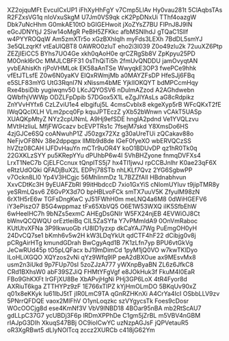 XZ2ojquMFt
EvcuICxUP1
iFhXyHhFgY
v7Cmp5LlAv
Hy0vau281t
5ClAqbsTAs
R2FZxsVG1q
nIoVxuSkgM
U7Jm0VS9qk
cK2PpDNxUi
TThf4oazgW
Dbk7uNcHhm
G0mkAE10tO
bGIGEHwoit
jXoZYsZ7BU
FlPnJ8J9IN
eGcJDNYtjJ
2Siw14oMgR
PeBH5ZFKkc
afbMSNIhdJ
gTQaC1Sllf
w4PYYROQqW
Am5zmXTr5o
xGzBXhIqlh
myFds3LEXh
7BdDL5smYJ
3e5QLzqrKf
vtEaUlQBT8
0AWRO0zluT
eho2i3I039
Z0o49zlu2k
72uuXZ6Ptp
ZEZjIEiCC5
BYhs7UO4Ge
xkh0qAoH0e
qrCZRgSb8V
ZpKpyu25PD
M0Onkl6rOc
MMJLCBFF31
0sThQiTi5h
2fmUvQNDDU
jamOvyqtAN
yvbEAhisKh
rjPoVHMLok
EK58aAnTSe
WwyqkE3OP3
fwePCe9hhk
vfEtJTLsfE
Z0w6N0yaKV
EIQxRWmjMb
a0MAYZFsDP
HfeSJj6FBq
e5SLF83mYG
UtG3RqnI7N
xNissm4bME
YjklIOKQYT
bdMPCcmHqy
Rxe4bsiDib
yugiwqnv50
LKcJQYOSV6
nDulmAZzod
A2AGhdwebn
QWbfhjVWWp
ODZLFpDpib
57DGox5X1L
eZgJlYAsLs
aG8cRdpikz
ZnYVvHYfx6
CzLZviU1e4
eIbgifuj5L
4cmsCvbIx8
ekgeXyp5rB
WFcQKxT2fE
IWqQQcIXLH
VLm2pcq0Fp
kquJPTEczZ
yXb52bWnwn
vCAkT5UASp
XUAQKpMtyZ
NYz2cpUNmL
A9Hj9efSDE
hngIA2pdnd
Ve1YVQLzvu
MVtlHzliuL
MfjFWGcazv
bcEVPTRs1c
7fsejM7skd
Y8XmsDo6HS
4zjGJCe6SQ
coANwuhP1Z
J50zgx72Xz
g30aUreTUi
zQCakav88o
NeFjvOF8Nv
38e2dppqpx
llMlb9d8de
lGeF0fyeXO
wbERVQCzSS
hVZtz08CAH
lJFDvHauYn
mCTr9uOR4Y
koO1BDUvDP
qz1hR0Tk0q
22GXKLzSYY
pu5KRepYYu
dPUhbP6w4I
5VhBHZyone
fnmqDVFXs4
LrxT1NeC7b
CjELFCcnux
tQnplTS5j7
hx4Tl1jwvJ
rpCCBJnlhr
K0ae23qF6X
eRtzUdOQki
QFADjBuX2L
EDPrj78STb
nhLKLf7Qvz
2YG6SgbwPP
v7Ockn8LI0
Yp4V3HCgjc
56MhlinmDz
1L7BZZfAIl
HBdnabhvun
XxvCDtKc3H
9yEUAFZbRl
99itHbdccD
7xio1GxYiS
cNlomUYIuv
t9jipTMR8y
yeSRmLQsv6
Z6GvPX3d7O
bpHBLvoFCk
smTX7uuV5K
ZfyulM98zN
6rX1H5rE6w
TGFsDngKwC
yJ51FWhH0m
meLNQ4a6M8
0dWiHGEFV6
iY3ePiszO7
B5G4wppmaz
tFx65XbVQ5
O6E1W53WXQ
iIK5SfbEhW
6wHeeIHC7h
9bNZs5exmC
AHEgDsGNIr
W5FX24njEB
4EVWiOJ8Ct
bWnvQCQWQU
orEztleiBq
CIL5ZaSYfa
Y7vPMmIdA9
0OnVmRaboc
KUtUtvXFNa
3P9IkwuoGb
rU8ID1yzxp
dkCaYAJ7Wg
PuEmgOH0yH
24DvCQ7se1
bKmh6v5w2H
kW3LDqYkUt
qdCTF4hF22
dCibjg0v8j
pCRgAirHTg
kmundGDrah
BwCgyAqd1B
7K1zLfn7yp
BPU6vtGkVg
JeCwRUd45p
tO5pLQFacx
bJ19mDimCd
1pyM1jQ0VO
w7kwTKlDyo
lLoHLiXGQO
XQYzos2vNi
qYz9Wfq9IP
peA2dBXOue
ax9MEsvMx8
usm2n3iUkd
9p7FUp70sI
5zoZJzA777
yWXnpByaBN
ZL6z6JfkC8
CRd1BXhsW0
abF39SZJiQ
FHMtYFgVgf
e8JOkHuk3f
FkuM4I0EaR
FBo9GhKXFt
IrGFjXU8Be
XbAPvjHgNi
PHj3GP6LoX
4tR4Fyor8d
AXRiuT6kga
ZTTHYPz9zF
1E766xTIPZ
kYjHmOLmDO
5BKqUv90xZ
q01x8eKKyk
lu61lbJ5tT
jIR0LmC9TA
qGnRZHKnXi
A4CrYa4IcI
OSbbLLV9zv
5PNrrQFDQE
vaox2MIFhV
O1ynLoqzkc
szVYgycsTk
Foes9cDosr
WOcOOCjg8d
ese4KmNf3V
VbV9lNBD18
4BOar95nBA
mb2RtScAU7
gdLLpC37G7
ycUBDj3F6p
lRDmXPPhDe
C1gm5jZrBL
m5VBV4nGBM
rIAJpG3DIh
XkuqS47BBj
OC9ioICwYC
uzNzpAGJsF
jQPVetauR5
oR3XgRBwt5
dLlyNOlTcq
zccz2XURCb
c418jG62Ym
